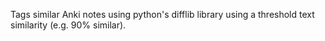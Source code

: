 Tags similar Anki notes using python's difflib library using a threshold text similarity (e.g. 90% similar).
